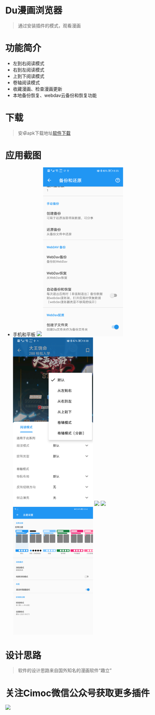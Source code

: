 # Du漫画浏览器

> 通过安装插件的模式，观看漫画

# 功能简介
- 左到右阅读模式
- 右到左阅读模式
- 上到下阅读模式
- 卷轴阅读模式
- 收藏漫画、检查漫画更新
- 本地备份恢复、webdav云备份和恢复功能

# 下载
> 安卓apk下载地址[软件下载](https://gitee.com/Haleydu/du-update/releases)

# 应用截图
- 手机和平板
  <img src="./screenshot/01.png" width="250">
  <img src="./screenshot/02.png" width="250">
  <img src="./screenshot/03.png" width="250">
  <img src="./screenshot/04.png" width="250">
  <img src="./screenshot/05.png" width="250">
  <img src="./screenshot/06.png" width="250">

# 设计思路
> 软件的设计思路来自国外知名的漫画软件“趣立”

# 关注Cimoc微信公众号获取更多插件
<img src="https://gitee.com/Haleydu/picture/raw/master/qrcode_for_gh_c573e41cd30f_258.jpg" width="250">

